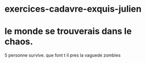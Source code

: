 # exercices-cadavre-exquis-julien

# le monde se trouverais dans le chaos.
5 personne survive.
que font t il pres la vaguede zombies
